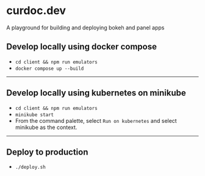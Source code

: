 # curdoc.dev

A playground for building and deploying bokeh and panel apps

## Develop locally using docker compose

- `cd client && npm run emulators`
- `docker compose up --build`

---

## Develop locally using kubernetes on minikube

- `cd client && npm run emulators`
- `minikube start`
- From the command palette, select `Run on kubernetes` and select minikube as the context.

---

## Deploy to production

- `./deploy.sh`
